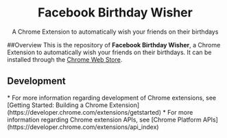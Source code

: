 <h1 align="center">Facebook Birthday Wisher</h1>
<p align="center">A Chrome Extension to automatically wish your friends on their birthdays</p>

##Overview
This is the repository of <b>Facebook Birthday Wisher</b>, a Chrome Extension to automatically wish your friends on their birthdays. It can be installed through the [Chrome Web Store](https://chrome.google.com/webstore/detail/facebook-birthday-wisher/mdedbpknafcopbiakbenelmjfmnncpnh).

<h2>Development</h2>
* For more information regarding development of Chrome extensions, see [Getting Started: Building a Chrome Extension](https://developer.chrome.com/extensions/getstarted)
* For more information regarding Chrome extension APIs, see [Chrome Platform APIs](https://developer.chrome.com/extensions/api_index)
